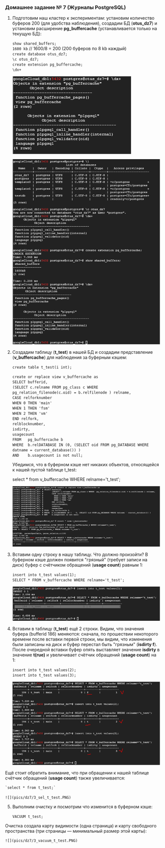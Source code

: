 ### Домашнее задание № 7 (Журналы PostgreSQL)

1. Подготовим наш кластер к экспериментам: установим количество буферов 200 (для удобства наблюдения),
   создадим БД (<b>otus_dz7</b>) и установим расширение <b>pg_buffercache</b> (устанавливается только на текущую БД):

	`show shared_buffers;`  
	`1600 kb` // 1600/8 = 200 (200 буферов по 8 kb каждый)    
	`create database otus_dz7;`  
	`\c otus_dz7;`  
	`create extension pg_buffercache;`  
	`\dx+` 

	![](pics/dz7/1_create_ext.PNG)   

	![](pics/dz7/1_set_DB.PNG)

2. Создадим таблицу (<b>t_test</b>) в нашей БД и создадим представление (<b>v_buffercache</b>) для наблюдения за буферным кэшем:  

	`create table t_test(i int);`  

	`create or replace view v_buffercache as`  
	`SELECT bufferid,`  
		`(SELECT c.relname FROM pg_class c WHERE  pg_relation_filenode(c.oid) = b.relfilenode ) relname,`  
		`CASE relforknumber`  
			`WHEN 0 THEN 'main'`  
			`WHEN 1 THEN 'fsm'`  
			`WHEN 2 THEN 'vm'`  
		`END relfork,`  
		`relblocknumber,`  
		`isdirty,`  
		`usagecount`  
	`FROM   pg_buffercache b`  
	`WHERE  b.relDATABASE IN (0, (SELECT oid FROM pg_DATABASE WHERE datname = current_database()) )`  
	`AND    b.usagecount is not null;`  

   Убедимся, что в буферном кэше нет никаких объектов, относящейся к нашей пустой таблице t_test:
  
	select * from v_buffercache WHERE relname='t_test';  

	![](pics/dz7/2_cr_view.PNG)

3. Вставим одну строку в нашу таблицу. Что должно произойти? В буферном кэше должен появится "грязный" (требует записи на диск) буфер с счётчиком обращений
   (<b>usage count</b>) равным 1:

	`insert into t_test values(1);`  
	`SELECT * FROM v_buffercache WHERE relname='t_test';`

	![](pics/dz7/3_ins_one_row.PNG)

4. Вставим в таблицу (<b>t_test</b>) ещё 2 строки. Видим, что значения буфера (bufferid 186) меняются: сначала, по прошествии некоторого времени после вставки первой строки, мы
   видим, что изменения были записаны на диск и буфер перестал быть "грязным" (<b>isdirty f</b>). После очередной вставки буфер опять выставляет значение <b>isdirty</b> в  значение <b>t(rue)</b> и увеличивает счётчик обращений (<b>usage count</b>) на 1:

	`insert into t_test values(2);`  
	`insert into t_test values(3);`  

	![](pics/dz7/3_ins_2_rows.PNG)

Ещё стоит обратить внимание, что при обращении к нашей таблице счётчик обращений (<b>usage count</b>) также увеличивается:

	`select * from t_test;`  

	![](pics/dz7/3_sel_t_test.PNG)

5. Выполним очистку и посмотрим что изменится в буферном кэше:

	`VACUUM t_test;` 

Очистка создала карту видимости (одна страница) и карту свободного пространства (три страницы — минимальный размер этой карты):

	![](pics/dz7/3_vacuum_t_test.PNG)
